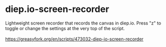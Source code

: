 # diep.io-screen-recorder
Lightweight screen recorder that records the canvas in diep.io. Press "z" to toggle or change the settings at the very top of the script.
<br><br>
https://greasyfork.org/en/scripts/473032-diep-io-screen-recorder
